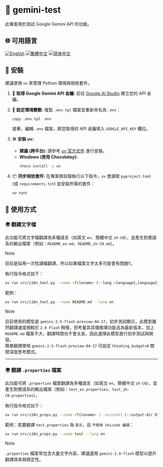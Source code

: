 # 🧪 gemini-test

此專案用於測試 Google Gemini API 的功能。

## 🌐 可用語言

[![English](https://img.shields.io/badge/English-Click-yellow)](README_en.md)
[![繁體中文](https://img.shields.io/badge/繁體中文-Click-orange)](README.md)
[![简体中文](https://img.shields.io/badge/简体中文-Click-green)](README_zh-CN.md)

## 🔧 安裝

建議使用 `uv` 來管理 Python 環境與相依套件。

1.  🔑 **取得 Google Gemini API 金鑰:**
    前往 [Google AI Studio](https://aistudio.google.com/apikey) 建立您的 API 金鑰。

2.  📄 **設定環境變數:**
    複製 `.env.tpl` 檔案並重新命名為 `.env`：
    ```bash
    copy .env.tpl .env
    ```
    接著，編輯 `.env` 檔案，將您取得的 API 金鑰填入 `GOOGLE_API_KEY` 欄位。

3.  🛠️ **安裝 uv:**
    *   **建議 (跨平台):** 請參考 [uv 官方文件](https://github.com/astral-sh/uv#installation) 進行安裝。
    *   **Windows (使用 Chocolatey):**
        ```bash
        choco install -y uv
        ```

4.  📦 **同步相依套件:**
    在專案根目錄執行以下指令，`uv` 會讀取 `pyproject.toml` (或 `requirements.txt`) 並安裝所需的套件：
    ```bash
    uv sync
    ```

## 🚀 使用方式

### 🌍 翻譯文字檔

此功能可將文字檔翻譯為多種語言（如英文 `en`、簡體中文 `zh-CN`），並產生對應語系的輸出檔案（例如：`README_en.md`、`README_zh-CN.md`）。

> [!NOTE]  
> 目前是採用一次性讀檔翻譯，所以如果檔案文字太多可能會有問題!!。

執行指令格式如下：

```bash
uv run src/i18n_tool.py --name <filename> [--lang <language1,language2,...>]
```

範例：

```bash
uv run src/i18n_tool.py --name README.md --lang en
```

> [!NOTE]  
> 目前使用的模型是 `gemini-2.5-flash-preview-04-17`，初步測試顯示，此模型雖然翻譯速度相較於 `2.0 Flash` 稍慢，但考量其具備推理功能且為最新版本，加上 `README.md` 檔案不大，翻譯時間也不會太長，因此選擇此模型進行初步測試與開發。  
> 簡單翻譯使用 `gemini-2.5-flash-preview-04-17` 可設定 `thinking_budget=0` 關閉深度思考模式。


---

### 🌍 翻譯 `.properties` 檔案

此功能可將 `.properties` 檔案翻譯為多種語言（如英文 `en`、簡體中文 `zh-CN`），並產生對應語系的輸出檔案（例如：`test_en.properties`、`test_zh-CN.properties`）。

執行指令格式如下：

```bash
uv run src/i18n_props.py --name <filename> [--unicode] [--output-dir DIR] [--lang LANG1,LANG2,...]
```

範例：若要翻譯 `test.properties` 為 `英文`，且 `不使用 Unicode 編碼`：

```bash
uv run src/i18n_props.py --name test --lang en
```

> [!NOTE]
> `.properties` 檔案常包含大量文字內容，建議選用 `gemini-2.0-flash` 模型以提升翻譯效率與穩定性。
